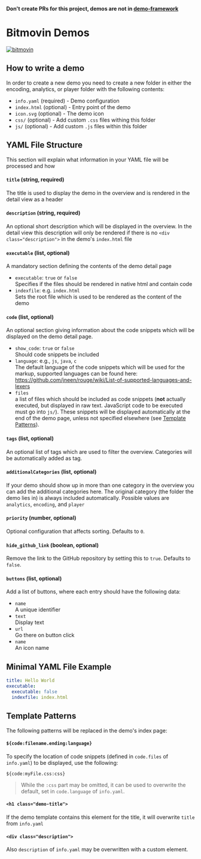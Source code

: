 **Don't create PRs for this project, demos are not in [demo-framework](https://github.com/bitmovin/demo-framework)**

# Bitmovin Demos
[![bitmovin](http://bitmovin-a.akamaihd.net/webpages/bitmovin-logo-github.png)](http://www.bitmovin.com)

## How to write a demo

In order to create a new demo you need to create a new folder in either the encoding,
analytics, or player folder with the following contents:

  - `info.yaml` (required) - Demo configuration
  - `index.html` (optional) - Entry point of the demo
  - `icon.svg` (optional) - The demo icon
  - `css/` (optional) - Add custom `.css` files withing this folder
  - `js/` (optional) - Add custom `.js` files within this folder


## YAML File Structure
This section will explain what information in your YAML file will be processed and how

#### `title` (string, required)
The title is used to display the demo in the overview and is rendered in the detail view as a header

#### `description` (string, required)
An optional short description which will be displayed in the overview. In the detail view this description will only be rendered if there is no `<div class="description">` in the demo's `index.html` file

#### `executable` (list, optional)
A mandatory section defining the contents of the demo detail page
  - `executable`: `true` or `false`  
    Specifies if the files should be rendered in native html and contain code
  - `indexfile`: e.g. `index.html`  
    Sets the root file which is used to be rendered as the content of the demo
  
#### `code` (list, optional)
An optional section giving information about the code snippets which will be displayed on the demo detail page.
  - `show_code`: `true`  or `false`  
    Should code snippets be included
  - `language`: e.g., `js`, `java`, `c`  
    The default language of the code snippets which will be used for the markup, supported languages can be found here: https://github.com/jneen/rouge/wiki/List-of-supported-languages-and-lexers
  - `files`  
    a list of files which should be included as code snippets (**not** actually executed, but displayed in raw text. JavaScript code to be executed must go into `js/`).
    These snippets will be displayed automatically at the end of the demo page, unless not specified elsewhere (see [Template Patterns](#template-patterns)).

#### `tags` (list, optional)
  An optional list of tags which are used to filter the overview. Categories will be automatically added as tag.

#### `additionalCategories` (list, optional)
  If your demo should show up in more than one category in the overview you can add the additional categories here.
  The original category (the folder the demo lies in) is always included automatically.
  Possible values are `analytics`, `encoding`, and `player`

#### `priority` (number, optional)
  Optional configuration that affects sorting. Defaults to `0`.

#### `hide_github_link` (boolean, optional)
  Remove the link to the GitHub repository by setting this to `true`. Defaults to `false`.

#### `buttons` (list, optional)
Add a list of buttons, where each entry should have the following data:
  - `name`  
    A unique identifier
  - `text`  
    Display text
  - `url`  
    Go there on button click
  - `name`  
    An icon name

## Minimal YAML File Example

```yaml
title: Hello World
executable:
  executable: false
  indexfile: index.html
```

## Template Patterns
The following patterns will be replaced in the demo's index page:

#### `${code:filename.ending:language}`
To specify the location of code snippets (defined in `code.files` of `info.yaml`) to be displayed, use the following:
```
${code:myFile.css:css}
```
> While the `:css` part may be omitted, it can be used to overwrite the default, set in `code.language` of `info.yaml`.

#### `<h1 class="demo-title">`
If the demo template contains this element for the title, it will overwrite `title` from `info.yaml`

#### `<div class="description">`
Also `description` of `info.yaml` may be overwritten with a custom element.

